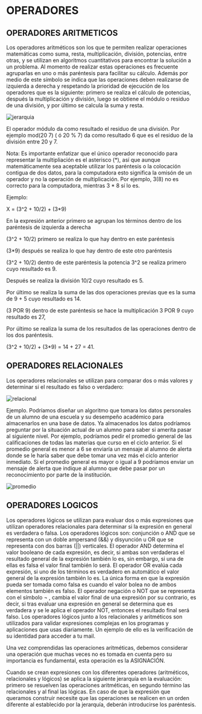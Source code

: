 # OPERADORES

## OPERADORES ARITMETICOS

Los operadores aritméticos son los que te permiten realizar operaciones
matemáticas como suma, resta, multiplicación, división, potencias, entre
otras, y se utilizan en algoritmos cuantitativos para encontrar la solución
a un problema.
Al momento de realizar estas operaciones es frecuente agruparlas en uno
o más paréntesis para facilitar su cálculo. Además por medio de este
símbolo se indica que las operaciones deben realizarse de izquierda a
derecha y respetando la prioridad de ejecución de los operadores que es
la siguiente: primero se realiza el cálculo de potencias, después la
multiplicación y división, luego se obtiene el módulo o residuo de una
división, y por último se calcula la suma y resta.

![jerarquia](../images/jerarquia.jpg)

El operador módulo da como resultado el residuo de una
división. Por ejemplo mod(20 7) ( ó 20 % 7) da como resultado 6 que es el
residuo de la división entre 20 y 7. 

Nota: Es importante enfatizar que el único operador reconocido para representar la
multipliación es el asterisco (*), así que aunque matemáticamente sea aceptable utilizar los
paréntesis o la colocación contigua de dos datos, para la computadora esto significa la
omisón de un operador y no la operación de multiplicación. Por ejemplo, 3(8) no es correcto
para la computadora, mientras 3 * 8 sí lo es. 

Ejemplo:

X = (3^2 + 10/2) + (3*9)

En la expresión anterior primero se agrupan los términos dentro de los paréntesis de izquierda a derecha

(3^2 + 10/2) primero se realiza lo que hay dentro en este paréntesis

(3*9) después se realiza lo que hay dentro de este otro paréntesis

(3^2 + 10/2) dentro de este paréntesis la potencia 3^2 se realiza primero cuyo resultado es 9.

Después se realiza la división 10/2 cuyo resultado es 5. 

Por último se realiza la suma de las dos operaciones previas que es la suma de 9 + 5 cuyo resultado es 14.

(3 POR 9) dentro de este paréntesis se hace la multiplicación 3 POR 9 cuyo resultado es 27,

Por último se realiza la suma de los resultados de las operaciones dentro de los dos paréntesis.

(3^2 + 10/2) + (3*9) = 14 + 27 = 41.

## OPERADORES RELACIONALES

Los operadores relacionales se utilizan para comparar dos o más valores y determinar si el resultado es falso o verdadero:

![relacional](../images/relacionales.jpg)

Ejemplo. Podríamos diseñar un algoritmo que tomara los datos personales
de un alumno de una escuela y su desempeño académico para
almacenarlos en una base de datos.
Ya almacenados los datos podríamos preguntar por la situación actual de
un alumno para saber si amerita pasar al siguiente nivel. Por ejemplo,
podríamos pedir el promedio general de las calificaciones de todas las
materias que curso en el ciclo anterior. Si el promedio general es menor a
6 se enviaría un mensaje al alumno de alerta donde se le haría saber que
debe tomar una vez más el ciclo anterior inmediato. Si el promedio general
es mayor o igual a 9 podríamos enviar un mensaje de alerta que indique
al alumno que debe pasar por un reconocimiento por parte de la
institución.

![promedio](../images/promedio.jpg)

## OPERADORES LOGICOS
Los operadores lógicos se utilizan para evaluar dos o más expresiones que
utilizan operadores relacionales para determinar si la expresión en
general es verdadera o falsa. Los operadores lógicos son: conjunción o
AND que se representa con un doble ampersand (&&) y disyunción u OR
que se representa con dos barras (||) verticales. El operador AND
determina el valor booleano de cada expresión, es decir, si ambas son
verdaderas el resultado general de la expresión también lo es, sin
embargo, si una de ellas es falsa el valor final también lo será. El operador
OR evalúa cada expresión, si uno de los términos es verdadero en
automático el valor general de la expresión también lo es. La única forma
en que la expresión pueda ser tomada como falsa es cuando el valor bolea
no de ambos elementos también es falso. El operador negación o NOT que
se representa con el símbolo ¬ , cambia el valor final de una expresión por
su contrario, es decir, si tras evaluar una expresión en general se
determina que es verdadera y se le aplica el operador NOT, entonces el
resultado final será falso.
Los operadores lógicos junto a los relacionales y aritméticos son utilizados
para validar expresiones complejas en los programas y aplicaciones que
usas diariamente. Un ejemplo de ello es la verificación de su identidad
para acceder a tu mail.

Una vez comprendidas las operaciones aritméticas, debemos considerar una operación
que muchas veces no es tomada en cuenta pero su importancia es fundamental, esta
operación es la ASIGNACIÓN. 

Cuando se crean expresiones con los diferentes operadores (aritméticos, relacionales y
lógicos) se aplica la siguiente jerarquía en la evaluación: primero se resuelven las
operaciones aritméticas, en segundo término las relacionales y al final las lógicas. En caso
de que la expresión que queramos construir necesite que las operaciones se realicen en un
orden diferente al establecido por la jerarquía, deberán introducirse los paréntesis. 

